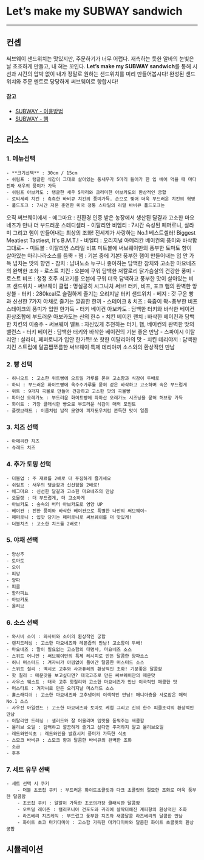 # Let’s make my SUBWAY sandwich
***
## 컨셉
써브웨이 샌드위치는 맛있지만, 주문하기가 너무 어렵다. 재촉하는 듯한 알바의 눈빛은 날 초조하게 만들고, 내 혀는 꼬인다. 
**Let’s make my SUBWAY sandwich**를 통해 시선과 시간의 압박 없이 내가 정말로 원하는 샌드위치를 미리 만들어봅시다! 완성된 샌드위치와 주문 멘트로 당당하게 써브웨이로 향합시다!
#### 참고
- [SUBWAY - 이용방법](http://subway.co.kr/utilizationSubway)
- [SUBWAY - 햄](http://subway.co.kr/sandwichView?param=cl04)

## 리소스
### 1. 메뉴선택
	- **크기선택** : 30cm / 15cm
	- 쉬림프 : 탱글한 식감이 그대로 살아있는 통새우가 5마리 들어가 한 입 베어 먹을 때 마다 진짜 새우의 풍미가 가득
	- 쉬림프 아보카도 : 탱글한 새우 5마리와 크리미한 아보카도의 환상적인 궁합
	- 로티세리 치킨 : 촉촉한 바비큐 치킨의 풍미가득. 손으로 찢어 더욱 부드러운 치킨의 혁명
	- 풀드포크 : 7시간 저온 훈연한 미국 정통 스타일의 리얼 바비큐 풀드포크는
오직 써브웨이에서
	- 에그마요 : 친환경 인증 받은 농장에서 생산된 달걀과 고소한 마요네즈가 만나 더 부드러운 스테디셀러
	- 이탈리안 비엠티 : 7시간 숙성된 페퍼로니, 살라미 그리고 햄이 만들어내는 최상의 조화! 전세계가 사랑하는 No.1 베스트셀러! Biggest Meatiest Tastiest, It's B.M.T.!
	- 비엘티 : 오리지널 아메리칸 베이컨의 풍미와 바삭함 그대로~
	- 미트볼 : 이탈리안 스타일 비프 미트볼에 써브웨이만의 풍부한 토마토 향이 살아있는 마리나라소스를 듬뿍
	- 햄 : 기본 중에 기본! 풍부한 햄이 만들어내는 입 안 가득 넘치는 맛의 향연
	- 참치 : 남녀노소 누구나 좋아하는 담백한 참치와 고소한 마요네즈의 완벽한 조화
	- 로스트 치킨 : 오븐에 구워 담백한 저칼로리 닭가슴살의 건강한 풍미
	- 로스트 비프 : 청정 호주 쇠고기를 오븐에 구워 더욱 담백하고 풍부한 맛이 살아있는 비프 샌드위치
	- 써브웨이 클럽 : 명실공히 시그니처 써브! 터키, 비프, 포크 햄의 완벽한 앙상블
	- 터키 : 280kcal로 슬림하게 즐기는 오리지날 터키 샌드위치
	- 베지 : 갓 구운 빵과 신선한 7가지 야채로 즐기는 깔끔한 한끼
	- 스테이크 & 치즈 : 육즙이 쫙~풍부한 비프 스테이크의 풍미가 입안 한가득
	- 터키 베이컨 아보카도 : 담백한 터키와 바삭한 베이컨 환상조합에 부드러운 아보카도는 신의 한수
	- 치킨 베이컨 랜치 : 바삭한 베이컨과 담백한 치킨의 이중주
	- 써브웨이 멜트 : 자신있게 추천하는 터키, 햄, 베이컨의 완벽한 맛의 밸런스
	- 터키 베이컨 : 담백한 터키와 바삭한 베이컨의 기분 좋은 만남
	- 스파이시 이탈리안 : 살라미, 페퍼로니가 입안 한가득! 쏘 핫한 이탈리아의 맛
	- 치킨 데리야끼 : 담백한 치킨 스트립에 달콤짭쪼름한 써브웨이 특제 데리야끼 소스와의 환상적인 만남

### 2. 빵 선택
	- 허니오트 : 고소한 위트빵에 오트밀 가루를 묻혀 고소함과 식감이 두배로
	- 하티 : 부드러운 화이트빵에 옥수수가루를 묻혀 겉은 바삭하고 고소하며 속은 부드럽게
	- 위트 : 9가지 곡물로 만들어 건강하고 고소한 맛의 곡물빵
	- 파마산 오레가노 : 부드러운 화이트빵에 파마산 오레가노 시즈닝을 묻혀 허브향 가득
	- 화이트 : 가장 클래식한 빵으로 부드러운 식감이 매력 포인트
	- 플랫브래드 : 이름처럼 납작 모양에 피자도우처럼 쫀득한 맛이 일품

### 3. 치즈 선택
	- 아메리칸 치즈
	- 슈레드 치즈

### 4. 추가 토핑 선택
	- 더블업 : 주 재료를 2배로 더 푸짐하게 즐기세요
	- 쉬림프 : 새우의 탱글함과 신선함을 2배로!
	- 에그마요 : 신선한 달걀과 고소한 마요네즈의 만남
	- 오믈렛 : 더 부드럽게, 더 고소하게
	- 아보카도 : 숲속의 버터 아보카도로 영양 UP
	- 베이컨 : 진한 풍미와 바삭한 베이컨으로 특별한 나만의 써브웨이~
	- 페퍼로니 : 입맛 당기는 페퍼로니로 써브웨이를 더 맛있게!
	- 더블치즈 : 고소한 치즈를 2배로!

### 5. 야채 선택
	- 양상추
	- 토마토
	- 오이
	- 피망
	- 양파
	- 피클
	- 할라피뇨
	- 아보카도
	- 올리브

### 6. 소스 선택
	- 와사비 소이 : 와사비와 소이의 환상적인 궁합
	- 랜치드레싱 : 고소한 마요네즈와 레몬즙의 만남! 고소함이 두배!
	- 마요네즈 : 말이 필요없는 고소함의 대명사, 마요네즈 소스
	- 스위트 어니언 : 써브웨이만의 특제 레시피로 만든 달콤한 양파소스
	- 허니 머스터드 : 겨자씨가 아낌없이 들어간 달콤한 머스터드 소스
	- 스위트 칠리 : 멕시코 고추와 사과퓨레의 환상적인 조화! 기분좋은 달콤함
	- 핫 칠리 : 매운맛을 보고싶다면? 태국고추로 만든 써브웨이만의 매운맛
	- 사우스 웨스트 : 태국 고추 핫칠리와 고소한 마요네즈가 만난 이국적인 매콤한 맛
	- 머스타트 : 겨자씨로 만든 오리지날 머스터드 소스
	- 홀스래디쉬 : 고소한 마요네즈와 고추냉이의 이색적인 만남! 매니아층을 사로잡은 매력No.1 소스
	- 사우전 아일랜드 : 고소한 마요네즈와 토마토 케첩 그리고 신의 한수 피클조각의 환상적인 만남
	- 이탈리안 드레싱 : 샐러드와 잘 어울리며 입맛을 돋워주는 새콤함
	- 올리브 오일 : 담백하고 깔끔하게 즐기고 싶다면 주저하지 말고 올리브오일
	- 레드와인식초 : 레드와인을 발효시켜 풍미가 가득한 식초
	- 스모크 바비큐 : 스모크 향과 달콤한 바비큐의 완벽한 조화
	- 소금
	- 후추

### 7. 세트 유무 선택
	- 세트 선택 시 쿠키
		- 더블 초코칩 쿠키 : 부드러운 화이트초콜릿과 다크 초콜릿의 절묘한 조화로 더욱 풍부한 달콤함
		- 초코칩 쿠키 : 알알이 가득한 초코의가장 클래식한 달콤함
		- 오트밀 레이즌 : 캘리포니아 건포도와 귀리에 살짝더해진 계피향의 환상적인 조화
		- 라즈베리 치즈케익 : 부드럽고 풍부한 치즈와 새콤달콤 라즈베리의 달콤한 만남
		- 화이트 초코 마카다미아 : 고소함 가득한 마카다미아와 달콤한 화이트 초콜릿의 환상 궁합


## 시뮬레이션


